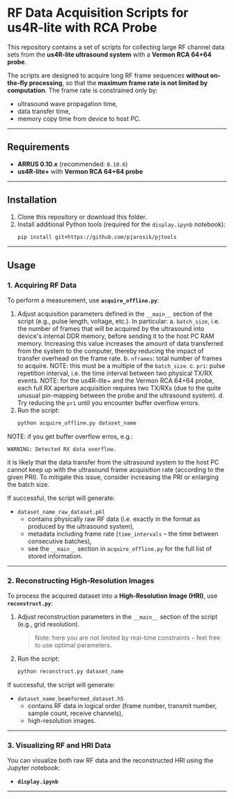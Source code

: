# RF Data Acquisition Scripts for us4R-lite with RCA Probe

This repository contains a set of scripts for collecting large RF channel data sets from the **us4R-lite ultrasound system** with a **Vermon RCA 64+64 probe**. 

The scripts are designed to acquire long RF frame sequences **without on-the-fly processing**, so that the **maximum frame rate is not limited by computation**. 
The frame rate is constrained only by:
- ultrasound wave propagation time, 
- data transfer time, 
- memory copy time from device to host PC. 

---

## Requirements

- **ARRUS 0.10.x** (recommended: `0.10.6`) 
- **us4R-lite+** with **Vermon RCA 64+64 probe**

---

## Installation

1. Clone this repository or download this folder. 
2. Install additional Python tools (required for the `display.ipynb` notebook): 
   ```bash
   pip install git+https://github.com/pjarosik/pjtools
   ```

---

## Usage

### 1. Acquiring RF Data

To perform a measurement, use **`acquire_offline.py`**:

1. Adjust acquisition parameters defined in the `__main__` section of the script (e.g., pulse length, voltage, etc.). In particular:
  a. `batch_size`, i.e. the number of frames that will be acquired by the ultrasound into device's internal DDR memory, before sending it to the host PC RAM memory. Increasing this value increases the amount of data transferred from the system to the computer, thereby reducing the impact of transfer overhead on the frame rate.
  b. `nframes`: total number of frames to acquire. NOTE: this must be a multiple of the `batch_size`.
  c. `pri`: pulse repetition interval, i.e. the time interval between two physical TX/RX events. NOTE: for the us4R-lite+ and the Vermon RCA 64+64 probe, each full RX aperture acquisition requires two TX/RXs (due to the quite unusual pin-mapping between the probe and the ultrasound system). 
  d. Try reducing the `pri` until you encounter buffer overflow errors.
2. Run the script: 
   ```bash
   python acquire_offline.py dataset_name
   ```
   
   
NOTE: if you get buffer overflow erros, e.g.:
```
WARNING: Detected RX data overflow.
```

it is likely that the data transfer from the ultrasound system to the host PC cannot keep up with the ultrasound frame acquisition rate (according to the given PRI). To mitigate this issue, consider increasing the PRI or enlarging the batch size.

If successful, the script will generate: 
- `dataset_name_raw_dataset.pkl` 
  - contains physically raw RF data (i.e. exactly in the format as produced by the ultrasound system), 
  - metadata including frame rate (`time_intervals` – the time between consecutive batches), 
  - see the `__main__` section in `acquire_offline.py` for the full list of stored information. 

---

### 2. Reconstructing High-Resolution Images

To process the acquired dataset into a **High-Resolution Image (HRI)**, use **`reconstruct.py`**:

1. Adjust reconstruction parameters in the `__main__` section of the script (e.g., grid resolution). 
   > Note: here you are not limited by real-time constraints – feel free to use optimal parameters. 
2. Run the script: 
   ```bash
   python reconstruct.py dataset_name
   ```

If successful, the script will generate: 
- `dataset_name_beamformed_dataset.h5` 
  - contains RF data in logical order (frame number, transmit number, sample count, receive channels), 
  - high-resolution images.

---

### 3. Visualizing RF and HRI Data

You can visualize both raw RF data and the reconstructed HRI using the Jupyter notebook: 
- **`display.ipynb`**

---